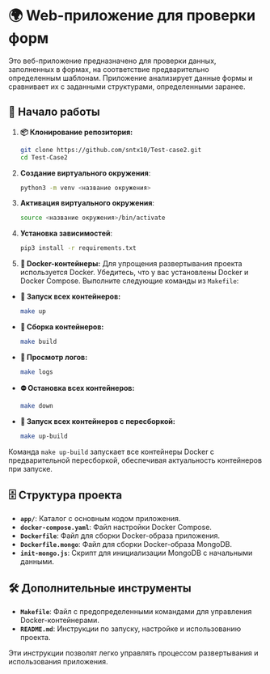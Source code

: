 # 🌍 Web-приложение для проверки форм

Это веб-приложение предназначено для проверки данных, заполненных в формах, на соответствие предварительно определенным шаблонам. Приложение анализирует данные формы и сравнивает их с заданными структурами, определенными заранее.

## 🚀 Начало работы

1. **📦 Клонирование репозитория:**
    ```bash
    git clone https://github.com/sntx10/Test-case2.git
    cd Test-Case2
    ```
2. **Создание виртуального окружения**:
    ```bash
    python3 -m venv <название окружения>
    ```
3. **Активация виртуального окружения**:
    ```bash
    source <название окружения>/bin/activate
    ```
4. **Установка зависимостей**:
    ```bash
    pip3 install -r requirements.txt
    ```

5. **🐳 Docker-контейнеры:**
   Для упрощения развертывания проекта используется Docker. Убедитесь, что у вас установлены Docker и Docker Compose.
   Выполните следующие команды из `Makefile`:

- **🚀 Запуск всех контейнеров:**
    ```bash
    make up
    ```

- **🔧 Сборка контейнеров:**
    ```bash
    make build
    ```

- **📜 Просмотр логов:**
    ```bash
    make logs
    ```

- **⛔ Остановка всех контейнеров:**
    ```bash
    make down
    ```

- **🔨 Запуск всех контейнеров с пересборкой:**
    ```bash
    make up-build
    ```

Команда `make up-build` запускает все контейнеры Docker с предварительной пересборкой, обеспечивая актуальность контейнеров при запуске.

## 🗄️ Структура проекта

- **`app/`**: Каталог с основным кодом приложения.
- **`docker-compose.yaml`**: Файл настройки Docker Compose.
- **`Dockerfile`**: Файл для сборки Docker-образа приложения.
- **`Dockerfile.mongo`**: Файл для сборки Docker-образа MongoDB.
- **`init-mongo.js`**: Скрипт для инициализации MongoDB с начальными данными.

## 🛠️ Дополнительные инструменты

- **`Makefile`**: Файл с предопределенными командами для управления Docker-контейнерами.
- **`README.md`**: Инструкции по запуску, настройке и использованию проекта.

Эти инструкции позволят легко управлять процессом развертывания и использования приложения.
